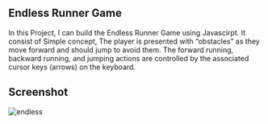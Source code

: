 ## Endless Runner Game

In this Project, I can build the Endless Runner Game using Javascirpt. It consist of Simple concept, The player is presented with “obstacles” as they move forward and should jump to 
avoid them. The forward running, backward running, and jumping actions are controlled by the associated cursor keys (arrows) on the keyboard.

## Screenshot

![endless](https://user-images.githubusercontent.com/67471717/119814531-223d0500-bf08-11eb-8169-aa34f1b58ff9.PNG)
